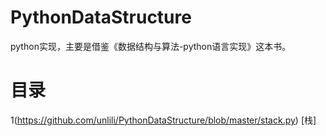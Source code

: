 # PythonDataStructure
python实现，主要是借鉴《数据结构与算法-python语言实现》这本书。
# 目录
1(https://github.com/unlili/PythonDataStructure/blob/master/stack.py) [栈]
